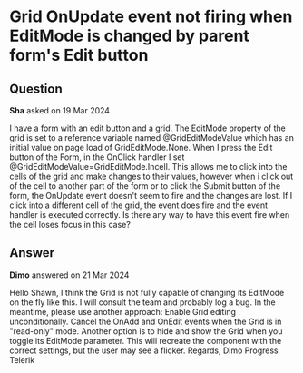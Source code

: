 # Grid OnUpdate event not firing when EditMode is changed by parent form's Edit button

## Question

**Sha** asked on 19 Mar 2024

I have a form with an edit button and a grid. The EditMode property of the grid is set to a reference variable named @GridEditModeValue which has an initial value on page load of GridEditMode.None. When I press the Edit button of the Form, in the OnClick handler I set @GridEditModeValue=GridEditMode.Incell. This allows me to click into the cells of the grid and make changes to their values, however when i click out of the cell to another part of the form or to click the Submit button of the form, the OnUpdate event doesn't seem to fire and the changes are lost. If I click into a different cell of the grid, the event does fire and the event handler is executed correctly. Is there any way to have this event fire when the cell loses focus in this case?

## Answer

**Dimo** answered on 21 Mar 2024

Hello Shawn, I think the Grid is not fully capable of changing its EditMode on the fly like this. I will consult the team and probably log a bug. In the meantime, please use another approach: Enable Grid editing unconditionally. Cancel the OnAdd and OnEdit events when the Grid is in "read-only" mode. Another option is to hide and show the Grid when you toggle its EditMode parameter. This will recreate the component with the correct settings, but the user may see a flicker. Regards, Dimo Progress Telerik
